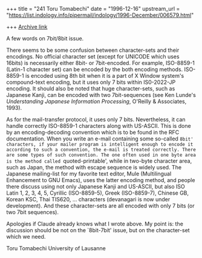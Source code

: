 +++
title = "241 Toru Tomabechi"
date = "1996-12-16"
upstream_url = "https://list.indology.info/pipermail/indology/1996-December/006579.html"

+++
[Archive link](https://list.indology.info/pipermail/indology/1996-December/006579.html)


A few words on 7bit/8bit issue.

There seems to be some confusion between character-sets and their
encodings. No official character set (except for UNICODE which uses
16bits) is necessarily either 8bit- or 7bit-encoded. For example,
ISO-8859-1 (Latin-1 character set) can be encoded by the both encoding
methods. ISO-8859-1 is encoded using 8th bit when it is a part of X
Window system's compound-text encoding, but it uses only 7 bits within
IS0-2022-JP encoding. It should also be noted that huge
character-sets, such as Japanese Kanji, can be encoded with two
7bit-sequences (see Ken Lunde's _Understanding Japanese Information
Processing_, O'Reilly & Associates, 1993).

As for the mail-transfer protocol, it uses only 7 bits. Nevertheless,
it can handle correctly ISO-8859-1 characters along with
US-ASCII. This is done by an encoding-decoding convention which is to
be found in the RFC documentation. When you write an e-mail containing
some so-called `8bit' characters, if your mailer program is
intelligent enough to encode it according to such a convention, the
e-mail is treated correctly. There are some types of such
convention. The one often used in one byte area is the method called
`quoted-printable', while in two-byte character area, such as Japan,
the method with escape sequence is widely used. The Japanese
mailing-list for my favorite text editor, Mule (Multilingual
Enhancement to GNU Emacs), uses the latter encoding method, and people
there discuss using not only Japanese Kanji and US-ASCII, but also ISO
Latin 1, 2, 3, 4, 5, Cyrillic (ISO-8859-5), Greek (ISO-8859-7),
Chinese GB, Korean KSC, Thai TIS620, ... characters (devanagari is now
under development).  And these character-sets are all encoded with
only 7 bits (or two 7bit sequences).

Apologies if Claude already knows what I wrote above. My point is: the
discussion should be not on the `8bit-7bit' issue, but on the
character-set which we need.

Toru Tomabechi
University of Lausanne




